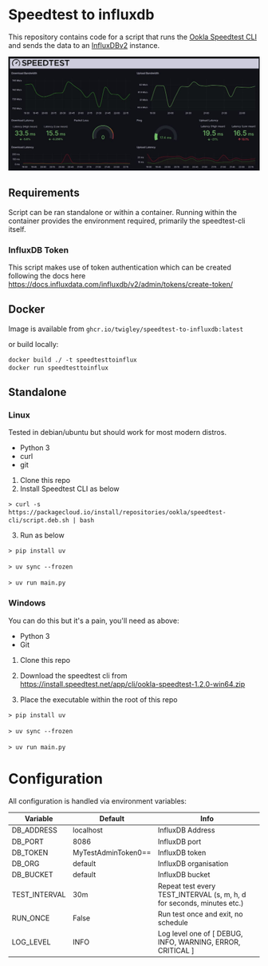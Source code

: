 # Speedtest to influxdb

This repository contains code for a script that runs the [Ookla Speedtest CLI](https://www.speedtest.net/apps/cli) and sends the data to an [InfluxDBv2](https://github.com/influxdata/influxdb) instance.

![Grafana dashboard showing speed test results](/assets/dashboard.jpg)

## Requirements
Script can be ran standalone or within a container.
Running within the container provides the environment required, primarily the speedtest-cli itself.

### InfluxDB Token

This script makes use of token authentication which can be created following the docs here https://docs.influxdata.com/influxdb/v2/admin/tokens/create-token/ 

## Docker

Image is available from ```ghcr.io/twigley/speedtest-to-influxdb:latest```

or build locally:

```
docker build ./ -t speedtesttoinflux
docker run speedtesttoinflux
```

## Standalone
### Linux
Tested in debian/ubuntu but should work for most modern distros.
- Python 3
- curl
- git

1. Clone this repo
2. Install Speedtest CLI as below
```
> curl -s https://packagecloud.io/install/repositories/ookla/speedtest-cli/script.deb.sh | bash
```
3. Run as below
```
> pip install uv

> uv sync --frozen

> uv run main.py

```

### Windows
You can do this but it's a pain, you'll need as above:
- Python 3
- Git

1. Clone this repo

2. Download the speedtest cli from https://install.speedtest.net/app/cli/ookla-speedtest-1.2.0-win64.zip

3. Place the executable within the root of this repo

```
> pip install uv

> uv sync --frozen

> uv run main.py
```

# Configuration

All configuration is handled via environment variables:

| Variable | Default | Info |
| ----------- | ----------- | ----------- |
| DB_ADDRESS | localhost | InfluxDB Address|
| DB_PORT | 8086 | InfluxDB port |
| DB_TOKEN | MyTestAdminToken0== | InfluxDB token |
| DB_ORG | default | InfluxDB organisation |
| DB_BUCKET | default | InfluxDB bucket|
| TEST_INTERVAL | 30m | Repeat test every TEST_INTERVAL (s, m, h, d for seconds, minutes etc.) |
| RUN_ONCE | False | Run test once and exit, no schedule |
| LOG_LEVEL | INFO | Log level one of [ DEBUG, INFO, WARNING, ERROR, CRITICAL ] |